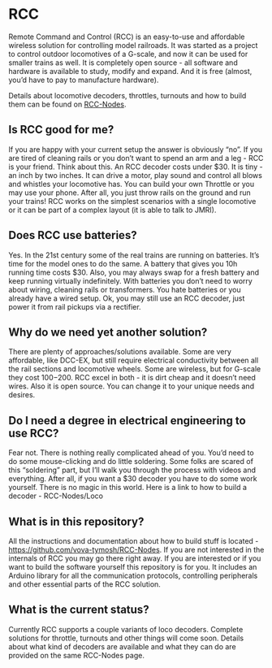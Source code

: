 # RCC

Remote Command and Control (RCC) is an easy-to-use and affordable wireless solution for controlling model railroads. It was started as a project to control outdoor locomotives of a G-scale, and now it can be used for smaller trains as well. It is completely open source - all software and hardware is available to study, modify and expand. And it is free (almost, you’d have to pay to manufacture hardware).

Details about locomotive decoders, throttles, turnouts and how to build them can be found on [RCC-Nodes](https://github.com/vova-tymosh/RCC-Nodes).


## Is RCC good for me?
If you are happy with your current setup the answer is obviously “no”. If you are tired of cleaning rails or you don’t want to spend an arm and a leg - RCC is your friend. Think about this. An RCC decoder costs under $30. It is tiny - an inch by two inches. It can drive a motor, play sound and control all blows and whistles your locomotive has. You can build your own Throttle or you may use your phone. After all, you just throw rails on the ground and run your trains! RCC works on the simplest scenarios with a single locomotive or it can be part of a complex layout (it is able to talk to JMRI).


## Does RCC use batteries?
Yes. In the 21st century some of the real trains are running on batteries. It’s time for the model ones to do the same. A battery that gives you 10h running time costs $30. Also, you may always swap for a fresh battery and keep running virtually indefinitely. With batteries you don’t need to worry about wiring, cleaning rails or transformers.
You hate batteries or you already have a wired setup. Ok, you may still use an RCC decoder, just power it from rail pickups via a rectifier.


## Why do we need yet another solution?
There are plenty of approaches/solutions available. Some are very affordable, like DCC-EX, but still require electrical conductivity between all the rail sections and locomotive wheels. Some are wireless, but for G-scale they cost $100-$200. RCC excel in both - it is dirt cheap and it doesn’t need wires. Also it is open source. You can change it to your unique needs and desires.


## Do I need a degree in electrical engineering to use RCC?
Fear not. There is nothing really complicated ahead of you. You’d need to do some mouse-clicking and do little soldering. Some folks are scared of this “soldering” part, but I’ll walk you through the process with videos and everything. After all, if you want a $30 decoder you have to do some work yourself. There is no magic in this world.
Here is a link to how to build a decoder - RCC-Nodes/Loco


## What is in this repository?
All the instructions and documentation about how to build stuff is located -  https://github.com/vova-tymosh/RCC-Nodes. If you are not interested in the internals of RCC you may go there right away. If you are interested or if you want to build the software yourself this repository is for you. It includes an Arduino library for all the communication protocols, controlling peripherals and other essential parts of the RCC solution.  


## What is the current status?
Currently RCC supports a couple variants of loco decoders. Complete solutions for throttle, turnouts and other things will come soon. Details about what kind of decoders are available and what they can do are provided on the same RCC-Nodes page.
